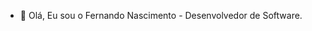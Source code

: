 - 👋 Olá, Eu sou o Fernando Nascimento - Desenvolvedor de Software.

<!---
FnITSTD/FnITSTD is a ✨ special ✨ repository because its `README.md` (this file) appears on your GitHub profile.
You can click the Preview link to take a look at your changes.
--->
